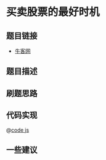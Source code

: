 # 买卖股票的最好时机

## 题目链接

- [牛客网]()


## 题目描述

## 刷题思路

## 代码实现

@[code js](@code/algorithm/sword-point/贪心思想/maxProfit.js)

## 一些建议

